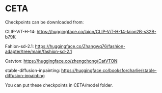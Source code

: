 # CETA
Checkpoints can be downloaded from:

CLIP-ViT-H-14: https://huggingface.co/laion/CLIP-ViT-H-14-laion2B-s32B-b79K

Fahion-sd-2.1: https://huggingface.co/Zhangwq76/fashion-adapter/tree/main/fashion-sd-2.1

Catvton: https://huggingface.co/zhengchong/CatVTON

stable-diffusion-inpainting: https://huggingface.co/booksforcharlie/stable-diffusion-inpainting

You can put these checkpoints in CETA/model folder.
